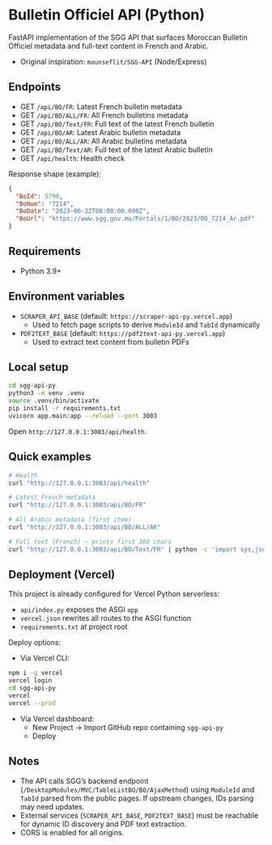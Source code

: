 # Bulletin Officiel API (Python)

FastAPI implementation of the SGG API that surfaces Moroccan Bulletin Officiel metadata and full-text content in French and Arabic.

- Original inspiration: `mounseflit/SGG-API` (Node/Express)

## Endpoints

- GET `/api/BO/FR`: Latest French bulletin metadata
- GET `/api/BO/ALL/FR`: All French bulletins metadata
- GET `/api/BO/Text/FR`: Full text of the latest French bulletin
- GET `/api/BO/AR`: Latest Arabic bulletin metadata
- GET `/api/BO/ALL/AR`: All Arabic bulletins metadata
- GET `/api/BO/Text/AR`: Full text of the latest Arabic bulletin
- GET `/api/health`: Health check

Response shape (example):
```json
{
  "BoId": 5790,
  "BoNum": "7214",
  "BoDate": "2023-06-22T00:00:00.000Z",
  "BoUrl": "https://www.sgg.gov.ma/Portals/1/BO/2023/BO_7214_Ar.pdf"
}
```

## Requirements

- Python 3.9+

## Environment variables

- `SCRAPER_API_BASE` (default: `https://scraper-api-py.vercel.app`)
  - Used to fetch page scripts to derive `ModuleId` and `TabId` dynamically
- `PDF2TEXT_BASE` (default: `https://pdf2text-api-py.vercel.app`)
  - Used to extract text content from bulletin PDFs

## Local setup

```bash
cd sgg-api-py
python3 -m venv .venv
source .venv/bin/activate
pip install -r requirements.txt
uvicorn app.main:app --reload --port 3003
```

Open `http://127.0.0.1:3003/api/health`.

## Quick examples

```bash
# Health
curl "http://127.0.0.1:3003/api/health"

# Latest French metadata
curl "http://127.0.0.1:3003/api/BO/FR"

# All Arabic metadata (first item)
curl "http://127.0.0.1:3003/api/BO/ALL/AR"

# Full text (French) – prints first 300 chars
curl "http://127.0.0.1:3003/api/BO/Text/FR" | python -c 'import sys,json;print(json.load(sys.stdin)["text"][:300])'
```

## Deployment (Vercel)

This project is already configured for Vercel Python serverless:
- `api/index.py` exposes the ASGI `app`
- `vercel.json` rewrites all routes to the ASGI function
- `requirements.txt` at project root

Deploy options:

- Via Vercel CLI:
```bash
npm i -g vercel
vercel login
cd sgg-api-py
vercel
vercel --prod
```

- Via Vercel dashboard:
  - New Project → Import GitHub repo containing `sgg-api-py`
  - Deploy

## Notes

- The API calls SGG’s backend endpoint (`/DesktopModules/MVC/TableListBO/BO/AjaxMethod`) using `ModuleId` and `TabId` parsed from the public pages. If upstream changes, IDs parsing may need updates.
- External services (`SCRAPER_API_BASE`, `PDF2TEXT_BASE`) must be reachable for dynamic ID discovery and PDF text extraction.
- CORS is enabled for all origins.
